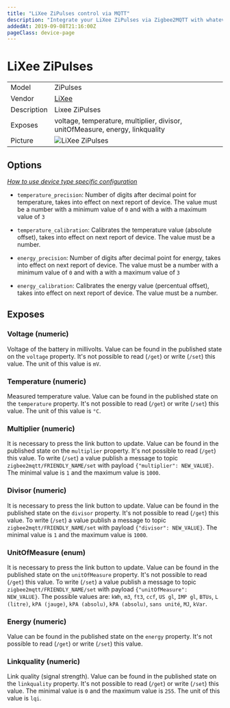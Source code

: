 ```yaml
---
title: "LiXee ZiPulses control via MQTT"
description: "Integrate your LiXee ZiPulses via Zigbee2MQTT with whatever smart home infrastructure you are using without the vendor's bridge or gateway."
addedAt: 2019-09-08T21:16:00Z
pageClass: device-page
---
```


<!-- !!!! -->
<!-- ATTENTION: This file is auto-generated through docgen! -->
<!-- You can only edit the "Notes"-Section between the two comment lines "Notes BEGIN" and "Notes END". -->
<!-- Do not use h1 or h2 heading within "## Notes"-Section. -->
<!-- !!!! -->

# LiXee ZiPulses

|     |     |
|-----|-----|
| Model | ZiPulses  |
| Vendor  | [LiXee](/supported-devices/#v=LiXee)  |
| Description | Lixee ZiPulses |
| Exposes | voltage, temperature, multiplier, divisor, unitOfMeasure, energy, linkquality |
| Picture | ![LiXee ZiPulses](https://www.zigbee2mqtt.io/images/devices/ZiPulses.jpg) |


<!-- Notes BEGIN: You can edit here. Add "## Notes" headline if not already present. -->


<!-- Notes END: Do not edit below this line -->


## Options
*[How to use device type specific configuration](../guide/configuration/devices-groups.md#specific-device-options)*

* `temperature_precision`: Number of digits after decimal point for temperature, takes into effect on next report of device. The value must be a number with a minimum value of `0` and with a with a maximum value of `3`

* `temperature_calibration`: Calibrates the temperature value (absolute offset), takes into effect on next report of device. The value must be a number.

* `energy_precision`: Number of digits after decimal point for energy, takes into effect on next report of device. The value must be a number with a minimum value of `0` and with a with a maximum value of `3`

* `energy_calibration`: Calibrates the energy value (percentual offset), takes into effect on next report of device. The value must be a number.


## Exposes

### Voltage (numeric)
Voltage of the battery in millivolts.
Value can be found in the published state on the `voltage` property.
It's not possible to read (`/get`) or write (`/set`) this value.
The unit of this value is `mV`.

### Temperature (numeric)
Measured temperature value.
Value can be found in the published state on the `temperature` property.
It's not possible to read (`/get`) or write (`/set`) this value.
The unit of this value is `°C`.

### Multiplier (numeric)
It is necessary to press the link button to update.
Value can be found in the published state on the `multiplier` property.
It's not possible to read (`/get`) this value.
To write (`/set`) a value publish a message to topic `zigbee2mqtt/FRIENDLY_NAME/set` with payload `{"multiplier": NEW_VALUE}`.
The minimal value is `1` and the maximum value is `1000`.

### Divisor (numeric)
It is necessary to press the link button to update.
Value can be found in the published state on the `divisor` property.
It's not possible to read (`/get`) this value.
To write (`/set`) a value publish a message to topic `zigbee2mqtt/FRIENDLY_NAME/set` with payload `{"divisor": NEW_VALUE}`.
The minimal value is `1` and the maximum value is `1000`.

### UnitOfMeasure (enum)
It is necessary to press the link button to update.
Value can be found in the published state on the `unitOfMeasure` property.
It's not possible to read (`/get`) this value.
To write (`/set`) a value publish a message to topic `zigbee2mqtt/FRIENDLY_NAME/set` with payload `{"unitOfMeasure": NEW_VALUE}`.
The possible values are: `kWh`, `m3`, `ft3`, `ccf`, `US gl`, `IMP gl`, `BTUs`, `L (litre)`, `kPA (jauge)`, `kPA (absolu)`, `kPA (absolu)`, `sans unité`, `MJ`, `kVar`.

### Energy (numeric)
Value can be found in the published state on the `energy` property.
It's not possible to read (`/get`) or write (`/set`) this value.

### Linkquality (numeric)
Link quality (signal strength).
Value can be found in the published state on the `linkquality` property.
It's not possible to read (`/get`) or write (`/set`) this value.
The minimal value is `0` and the maximum value is `255`.
The unit of this value is `lqi`.

